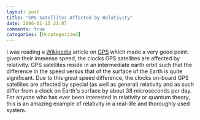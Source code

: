 ```yaml
---
layout: post
title: "GPS Satellites Affected by Relativity"
date: 2006-01-15 21:07
comments: true
categories: [Uncategorized]
---
```

I was reading a [Wikipedia](http://en.wikipedia.org) article on [GPS](http://en.wikipedia.org/wiki/GPS) which made a very good point: given their immense speed, the clocks GPS satellites are affected by relativity.  GPS satellites reside in an intermediate earth orbit such that the difference in the speed versus that of the surface of the Earth is quite significant.  Due to this great speed difference, the clocks on-board GPS satellites are affected by special (as well as general) relativity and as such differ from a clock on Earth's surface by about 38 microseconds per day.  For anyone who has ever been interested in relativity or quantum theory, this is an amazing example of relativity in a real-life and thoroughly used system.
